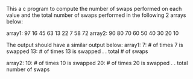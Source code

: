 This a c program to compute the number of swaps performed on each value and the total number of swaps performed in the following 2 arrays below:

array1: 97  16  45  63  13  22  7  58  72
array2: 90  80  70  60  50  40  30  20  10




The output should have a similar output below:
array1:
7: # of times 7 is swapped
13: # of times 13 is swapped
.
.
total # of swaps

array2:
10: # of times 10 is swapped
20: # of times 20 is swapped
.
.
total number of swaps



